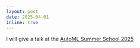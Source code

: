 ```yaml
---
layout: post
date: 2025-04-01
inline: true
---
```


I will give a talk at the [AutoML Summer School 2025](https://www.automlschool.org/)

